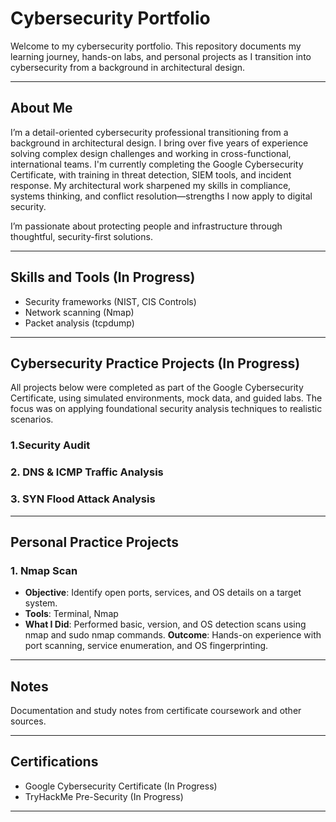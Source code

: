 # Cybersecurity Portfolio

Welcome to my cybersecurity portfolio. This repository documents my learning journey, hands-on labs, and personal projects as I transition into cybersecurity from a background in architectural design.

---

## About Me

I’m a detail-oriented cybersecurity professional transitioning from a background in architectural design. I bring over five years of experience solving complex design challenges and working in cross-functional, international teams. I'm currently completing the Google Cybersecurity Certificate, with training in threat detection, SIEM tools, and incident response. My architectural work sharpened my skills in compliance, systems thinking, and conflict resolution—strengths I now apply to digital security.

I’m passionate about protecting people and infrastructure through thoughtful, security-first solutions.

---

## Skills and Tools (In Progress)
- Security frameworks (NIST, CIS Controls)
- Network scanning (Nmap)
- Packet analysis (tcpdump)

---

## Cybersecurity Practice Projects (In Progress)
All projects below were completed as part of the Google Cybersecurity Certificate, using simulated environments, mock data, and guided labs. The focus was on applying foundational security analysis techniques to realistic scenarios.

### 1.Security Audit

### 2. DNS & ICMP Traffic Analysis

### 3. SYN Flood Attack Analysis

---

## Personal Practice Projects

### 1. Nmap Scan
- **Objective**: Identify open ports, services, and OS details on a target system.
- **Tools**: Terminal, Nmap
- **What I Did**: Performed basic, version, and OS detection scans using nmap and sudo nmap commands.
**Outcome**: Hands-on experience with port scanning, service enumeration, and OS fingerprinting.

---

## Notes
Documentation and study notes from certificate coursework and other sources.

---

## Certifications
- Google Cybersecurity Certificate (In Progress)
- TryHackMe Pre-Security (In Progress)

---
